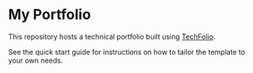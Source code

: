 # My Portfolio

This repository hosts a technical portfolio built using [TechFolio](http://techfolios.github.io). 

See the quick start guide for instructions on how to tailor the template to your own needs.



